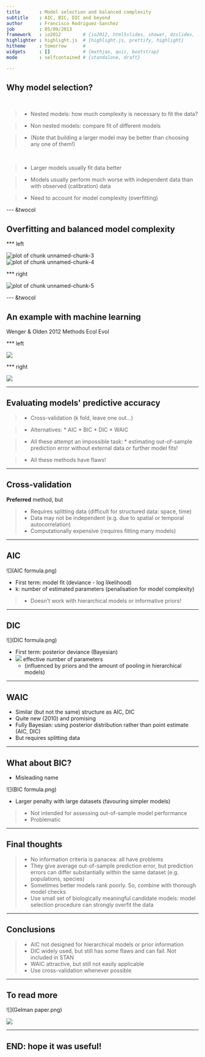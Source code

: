 ```yaml
---
title       : Model selection and balanced complexity 
subtitle    : AIC, BIC, DIC and beyond
author      : Francisco Rodriguez-Sanchez
job         : 05/09/2013
framework   : io2012        # {io2012, html5slides, shower, dzslides, ...}
highlighter : highlight.js  # {highlight.js, prettify, highlight}
hitheme     : tomorrow      # 
widgets     : []            # {mathjax, quiz, bootstrap}
mode        : selfcontained # {standalone, draft}

---
```


## Why model selection?

<br>

> * Nested models: how much complexity is necessary to fit the data?

> * Non nested models: compare fit of different models

>   * (Note that building a larger model may be better than choosing any one of them!)

<br>

> * Larger models usually fit data better

> * Models usually perform much worse with independent data than with observed (calibration) data

> * Need to account for model complexity (overfitting)




--- &twocol

## Overfitting and balanced model complexity






*** left





<img src="figure/unnamed-chunk-3.png" title="plot of chunk unnamed-chunk-3" alt="plot of chunk unnamed-chunk-3" style="display: block; margin: auto;" />


<img src="figure/unnamed-chunk-4.png" title="plot of chunk unnamed-chunk-4" alt="plot of chunk unnamed-chunk-4" style="display: block; margin: auto;" />



*** right

<img src="figure/unnamed-chunk-5.png" title="plot of chunk unnamed-chunk-5" alt="plot of chunk unnamed-chunk-5" style="display: block; margin: auto;" />





--- &twocol

## An example with machine learning


Wenger & Olden 2012 Methods Ecol Evol


*** left

![](olden1.png)

*** right

![](olden2.png)


---

## Evaluating models' predictive accuracy

> * Cross-validation (k fold, leave one out...)

> * Alternatives:
    * AIC
    * BIC
    * DIC
    * WAIC

> * All these attempt an impossible task: 
      * estimating out-of-sample prediction error without external data or further model fits!

> * All these methods have flaws!








---

## Cross-validation

**Preferred** method, but

>  * Requires splitting data (difficult for structured data: space, time)
>  * Data may not be independent (e.g. due to spatial or temporal autocorrelation)
>  * Computationally expensive (requires fitting many models)






---

## AIC


![](AIC formula.png)

* First term: model fit (deviance - log likelihood)
* k: number of estimated parameters (penalisation for model complexity)

> * Doesn't work with hierarchical models or informative priors!



---

## DIC

![](DIC formula.png)

* First term: posterior deviance (Bayesian)
* ![](pDIC.png) effective number of parameters 
    * (influenced by priors and the amount of pooling in hierarchical models)






---

## WAIC

* Similar (but not the same) structure as AIC, DIC
* Quite new (2010) and promising
* Fully Bayesian: using posterior distribution rather than point estimate (AIC, DIC)
* But requires splitting data 






---

## What about BIC?

* Misleading name

![](BIC formula.png)

* Larger penalty with large datasets (favouring simpler models)

> * Not intended for assessing out-of-sample model performance
> * Problematic




---

## Final thoughts

> * No information criteria is panacea: all have problems
> * They give average out-of-sample prediction error, but prediction errors can differ substantially within the same dataset (e.g. populations, species)
> * Sometimes better models rank poorly. So, combine with thorough model checks
> * Use small set of biologically meaningful candidate models: model selection procedure can strongly overfit the data




--- 

## Conclusions

> * AIC not designed for hierarchical models or prior information
> * DIC widely used, but still has some flaws and can fail. Not included in STAN
> * WAIC attractive, but still not easily applicable
> * Use cross-validation whenever possible



---

## To read more

![](Gelman paper.png)

![](Breiman.png)


---

## END: hope it was useful!
